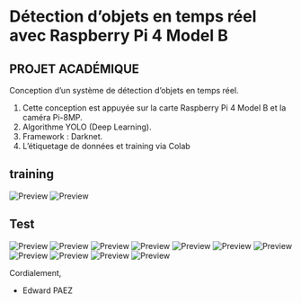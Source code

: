 # Détection d’objets en temps réel avec Raspberry Pi 4 Model B

## PROJET ACADÉMIQUE 
Conception d’un système de détection d’objets en temps réel.

1. Cette conception est appuyée sur la carte Raspberry Pi 4 Model B et la caméra Pi-8MP.
2. Algorithme YOLO (Deep Learning).
3. Framework : Darknet.
4. L’étiquetage de données et training via Colab

## training
![Preview](https://github.com/PaezEdward/Detection-d-objets-Raspberry-Pi-4/blob/main/img/chart.png)
![Preview](https://github.com/PaezEdward/Detection-d-objets-Raspberry-Pi-4/blob/main/img/training2.jpg)


## Test
![Preview](https://github.com/PaezEdward/Detection-d-objets-Raspberry-Pi-4/blob/main/img/predictions.jpg)
![Preview](https://github.com/PaezEdward/Detection-d-objets-Raspberry-Pi-4/blob/main/img/predictions_test1.jpg)
![Preview](https://github.com/PaezEdward/Detection-d-objets-Raspberry-Pi-4/blob/main/img/predictions_test2.jpg)
![Preview](https://github.com/PaezEdward/Detection-d-objets-Raspberry-Pi-4/blob/main/img/predictions_test3.jpg)
![Preview](https://github.com/PaezEdward/Detection-d-objets-Raspberry-Pi-4/blob/main/img/predictions_test5.jpg)
![Preview](https://github.com/PaezEdward/Detection-d-objets-Raspberry-Pi-4/blob/main/img/predictions_test6.jpg)
![Preview](https://github.com/PaezEdward/Detection-d-objets-Raspberry-Pi-4/blob/main/img/predictions_test7.jpg)
![Preview](https://github.com/PaezEdward/Detection-d-objets-Raspberry-Pi-4/blob/main/img/predictions_test8.jpg)
![Preview](https://github.com/PaezEdward/Detection-d-objets-Raspberry-Pi-4/blob/main/img/predictions_test9.jpg)
![Preview](https://github.com/PaezEdward/Detection-d-objets-Raspberry-Pi-4/blob/main/img/predictions_test10.jpg)
![Preview](https://github.com/PaezEdward/Detection-d-objets-Raspberry-Pi-4/blob/main/img/predictions_test11.jpg)

Cordialement,
- Edward PAEZ
